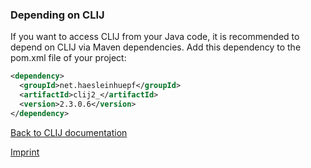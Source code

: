 
### Depending on CLIJ

If you want to access CLIJ from your Java code, it is recommended to depend on CLIJ via Maven dependencies. Add this dependency to the pom.xml file of your project:

```xml
<dependency>
  <groupId>net.haesleinhuepf</groupId>
  <artifactId>clij2_</artifactId>
  <version>2.3.0.6</version>
</dependency>
```

[Back to CLIJ documentation](https://clij.github.io/)

[Imprint](https://clij.github.io/imprint)


